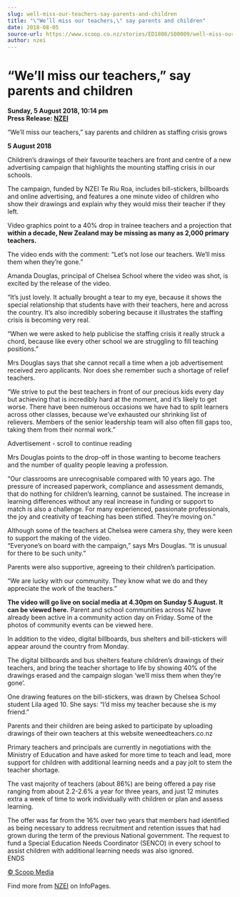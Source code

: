 ```yaml
---
slug: well-miss-our-teachers-say-parents-and-children
title: "\"We’ll miss our teachers,\" say parents and children"
date: 2018-08-05
source-url: https://www.scoop.co.nz/stories/ED1808/S00009/well-miss-our-teachers-say-parents-and-children.htm
author: nzei
---
```

“We’ll miss our teachers,” say parents and children
===================================================

**Sunday, 5 August 2018, 10:14 pm**  
**Press Release: [NZEI](https://info.scoop.co.nz/NZEI)**

“We’ll miss our teachers,” say parents and children as staffing crisis grows

**5 August 2018**

Children’s drawings of their favourite teachers are front and centre of a new advertising campaign that highlights the mounting staffing crisis in our schools.

The campaign, funded by NZEI Te Riu Roa, includes bill-stickers, billboards and online advertising, and features a one minute video of children who show their drawings and explain why they would miss their teacher if they left.

Video graphics point to a 40% drop in trainee teachers and a projection that **within a decade, New Zealand may be missing as many as 2,000 primary teachers.**

The video ends with the comment: “Let’s not lose our teachers. We’ll miss them when they’re gone.”

Amanda Douglas, principal of Chelsea School where the video was shot, is excited by the release of the video.

“It’s just lovely. It actually brought a tear to my eye, because it shows the special relationship that students have with their teachers, here and across the country. It’s also incredibly sobering because it illustrates the staffing crisis is becoming very real.

“When we were asked to help publicise the staffing crisis it really struck a chord, because like every other school we are struggling to fill teaching positions.”

Mrs Douglas says that she cannot recall a time when a job advertisement received zero applicants. Nor does she remember such a shortage of relief teachers.

“We strive to put the best teachers in front of our precious kids every day but achieving that is incredibly hard at the moment, and it’s likely to get worse. There have been numerous occasions we have had to split learners across other classes, because we’ve exhausted our shrinking list of relievers. Members of the senior leadership team will also often fill gaps too, taking them from their normal work.”

Advertisement - scroll to continue reading





Mrs Douglas points to the drop-off in those wanting to become teachers and the number of quality people leaving a profession.

“Our classrooms are unrecognisable compared with 10 years ago. The pressure of increased paperwork, compliance and assessment demands, that do nothing for children’s learning, cannot be sustained. The increase in learning differences without any real increase in funding or support to match is also a challenge. For many experienced, passionate professionals, the joy and creativity of teaching has been stifled. They’re moving on.”

Although some of the teachers at Chelsea were camera shy, they were keen to support the making of the video.  
“Everyone’s on board with the campaign,” says Mrs Douglas. “It is unusual for there to be such unity.”

Parents were also supportive, agreeing to their children’s participation.

“We are lucky with our community. They know what we do and they appreciate the work of the teachers.”

**The video will go live on social media at 4.30pm on Sunday 5 August. It can be viewed here.** Parent and school communities across NZ have already been active in a community action day on Friday. Some of the photos of community events can be viewed here.

In addition to the video, digital billboards, bus shelters and bill-stickers will appear around the country from Monday.

The digital billboards and bus shelters feature children’s drawings of their teachers, and bring the teacher shortage to life by showing 40% of the drawings erased and the campaign slogan ‘we’ll miss them when they’re gone’.

One drawing features on the bill-stickers, was drawn by Chelsea School student Lila aged 10. She says: “I’d miss my teacher because she is my friend.”

Parents and their children are being asked to participate by uploading drawings of their own teachers at this website weneedteachers.co.nz

Primary teachers and principals are currently in negotiations with the Ministry of Education and have asked for more time to teach and lead, more support for children with additional learning needs and a pay jolt to stem the teacher shortage.

The vast majority of teachers (about 86%) are being offered a pay rise ranging from about 2.2-2.6% a year for three years, and just 12 minutes extra a week of time to work individually with children or plan and assess learning.

The offer was far from the 16% over two years that members had identified as being necessary to address recruitment and retention issues that had grown during the term of the previous National government. The request to fund a Special Education Needs Coordinator (SENCO) in every school to assist children with additional learning needs was also ignored.  
ENDS

[© Scoop Media](http://www.scoop.co.nz/about/terms.html)

Find more from [NZEI](https://info.scoop.co.nz/NZEI) on InfoPages.